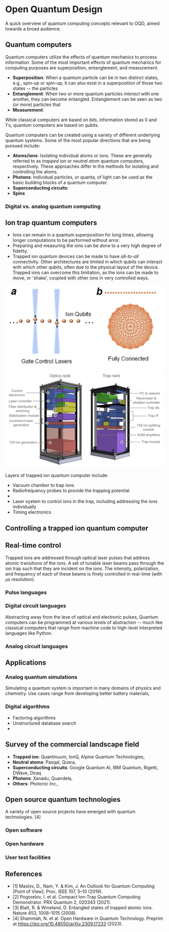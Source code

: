 # Open Quantum Design
A quick overview of quantum computing concepts relevant to OQD, aimed towards a broad audience.

## Quantum computers
Quantum computers utilize the effects of quantum mechanics to process information. 
Some of the most important effects of quantum mechanics for computing purposes are superposition, entanglement, and measurement.

* **Superposition**: When a quantum particle can be in two distinct states, e.g., spin-up or spin-up, it can also exist in a superposition of those two states -- the particles 
* **Entanglement**: When two or more quantum particles *interact* with one another, they can become entangled. Entanglement can be seen as two (or more) particles that 
* **Measurement**:

While classical computers are based on *bits*, information stored as 0 and 1's, quantum computers are based on *qubits*. 


Quantum computers can be created using a variety of different underlying quantum systems. 
Some of the most popular directions that are being pursued include:
* **Atoms/ions**: Isolating individual atoms or ions. These are generally referred to as *trapped ion* or *neutral atom* quantum computers, respectively. These approaches differ in the methods for isolating and controlling the atoms. 
* **Photons**: Individual particles, or quanta, of light can be used as the basic building blocks of a quantum computer. 
* **Superconducting circuits**:
* **Spins**

### Digital vs. analog quantum computing



## Ion trap quantum computers
* Ions can remain in a quantum superposition for long times, allowing longer computations to be performed without error.
* Preparing and measuring the ions can be done to a very high degree of fidelity.
* Trapped ion quantum devices can be made to have *all-to-all* connectivity. Other architectures are limited in which qubits can interact with which other qubits, often due to the physical layout of the device. Trapped ions can overcome this limitation, as the ions can be made to move, or 'shake', coupled with other ions in very controlled ways. 

![trapped-ion](imgs/ion-trap-connected.png)
![trap-design](imgs/simplified-hardware-stack.png)

Layers of trapped ion quantum computer include:
* Vacuum chamber to trap ions
* Radiofrequency probes to provide the trapping potential
* 
* Laser system to control ions in the trap, including addressing the ions individually
* Timing electronics 


## Controlling a trapped ion quantum computer

## Real-time control
Trapped ions are addressed through optical laser pulses that address atomic transitions of the ions.
A set of tunable laser beams pass through the ion trap such that they are incident on the ions.
The intensity, polarization, and frequency of each of these beams is finely controlled in real-time (with μs resolution).

### Pulse languages


### Digital circuit languages
Abstracting away from the leve of optical and electronic pulses, 
Quantum computers can be programmed at various levels of abstraction -- much like classical computers that range from machine code to high-level interpreted languages like Python.


### Analog circuit languages



## Applications

### Analog quantum simulations
Simulating a quantum system is important in many domains of physics and chemistry.
Use cases range from developing better battery materials, 

### Digital algorithms
* Factoring algorithms
* Unstructured database search
* 

### 

## Survey of the commercial landscape field
* **Trapped ion**: Quantinuum, IonQ, Alpine Quantum Technologies, 
* **Neutral atoms**: Pasqal, Quera,
* **Superconducting circuits**: Google Quantum AI, IBM Quantum, Rigetti, DWave, Diraq
* **Photons**: Xanadu, Quandela, 
* **Others**: Photonic Inc., 

## Open source quantum technologies
A variety of open source projects have emerged with quantum technologies. [4]

### Open software


### Open hardware


### User test facilities



## References
* [1] Maslov, D., Nam, Y. & Kim, J. An Outlook for Quantum Computing [Point of View]. Proc. IEEE 107, 5–10 (2019).
* [2] Pogorelov, I. et al. Compact Ion-Trap Quantum Computing Demonstrator. PRX Quantum 2, 020343 (2021).
* [3] Blatt, R. & Wineland, D. Entangled states of trapped atomic ions. Nature 453, 1008–1015 (2008).
* [4] Shammah, N. et al. Open Hardware in Quantum Technology. Preprint at https://doi.org/10.48550/arXiv.2309.17233 (2023).

